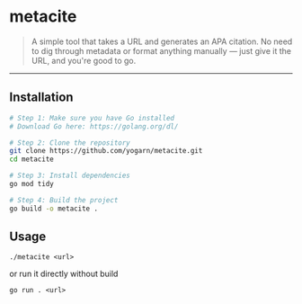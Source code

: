 # metacite
> A simple tool that takes a URL and generates an APA citation. No need to dig through metadata or format anything manually — just give it the URL, and you're good to go.

---

## Installation
```bash
# Step 1: Make sure you have Go installed
# Download Go here: https://golang.org/dl/

# Step 2: Clone the repository
git clone https://github.com/yogarn/metacite.git
cd metacite

# Step 3: Install dependencies
go mod tidy

# Step 4: Build the project
go build -o metacite .
```
## Usage
```
./metacite <url>
```
or run it directly without build
```
go run . <url>
```
